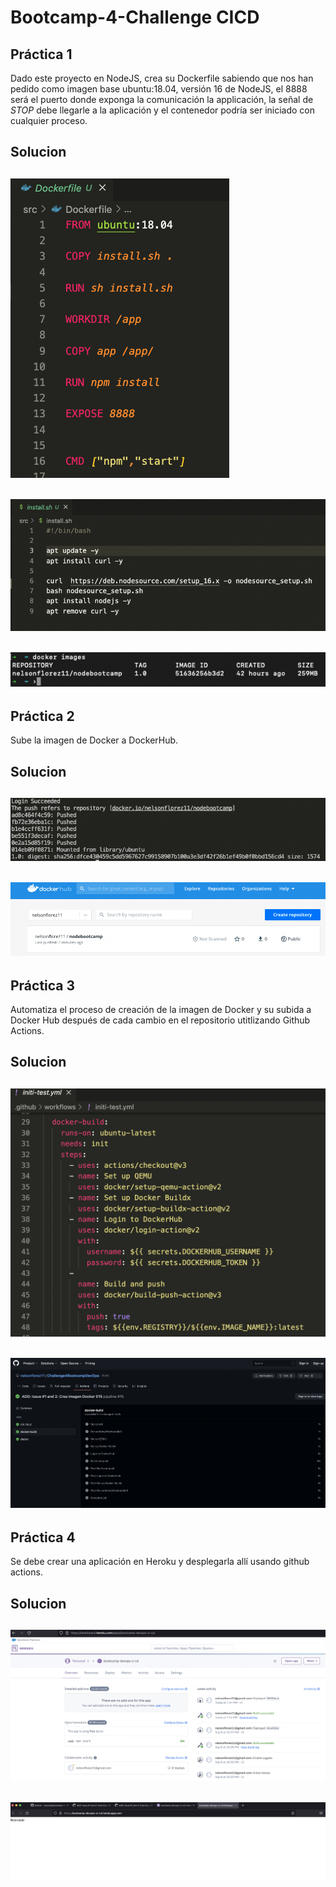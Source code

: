 # Bootcamp-4-Challenge CICD
## Práctica 1

Dado este proyecto en NodeJS, crea su Dockerfile sabiendo que nos han pedido como imagen base ubuntu:18.04, versión 16 de NodeJS, el 8888 será el puerto donde exponga la comunicación la applicación, la señal de *STOP* debe llegarle a la aplicación y el contenedor podría ser iniciado con cualquier proceso.

## Solucion

![Screenshot](./img/reto1_0.png)
<br>
---

![Screenshot](./img/reto1_1.png)
<br>
---

![Screenshot](./img/reto1_2.png)
<br>
---

## Práctica 2

Sube la imagen de Docker a DockerHub.

## Solucion

![Screenshot](./img/reto2_1.png)
<br>
---

![Screenshot](./img/reto2_2.png)
<br>
---

## Práctica 3

Automatiza el proceso de creación de la imagen de Docker y su subida a Docker Hub después de cada cambio en el repositorio utitlizando Github Actions.

## Solucion

![Screenshot](./img/reto3_0.png)
<br>
---

![Screenshot](./img/reto3_1.png)
<br>
---

## Práctica 4

Se debe crear una aplicación en Heroku y desplegarla allí usando github actions.

## Solucion

![Screenshot](./img/reto5_0.png)
<br>
---

![Screenshot](./img/reto5_1.png)
<br>
---


